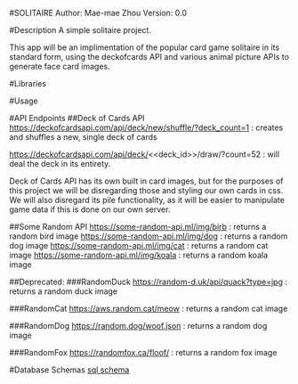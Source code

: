 #SOLITAIRE
Author: Mae-mae Zhou
Version: 0.0

#Description
A simple solitaire project.

This app will be an implimentation of the popular card game solitaire in its standard form, using the deckofcards API and various animal picture APIs to generate face card images.

#Libraries

#Usage

#API Endpoints
##Deck of Cards API
https://deckofcardsapi.com/api/deck/new/shuffle/?deck_count=1 : creates and shuffles a new, single deck of cards

https://deckofcardsapi.com/api/deck/<<deck_id>>/draw/?count=52 : will deal the deck in its entirety.

Deck of Cards API has its own built in card images, but for the purposes of this project we will be disregarding those and styling our own cards in css. We will also disregard its pile functionality, as it will be easier to manipulate game data if this is done on our own server.

##Some Random API
https://some-random-api.ml/img/birb : returns a random bird image
https://some-random-api.ml/img/dog : returns a random dog image
https://some-random-api.ml/img/cat : returns a random cat image
https://some-random-api.ml/img/koala : returns a random koala image

##Deprecated:
###RandomDuck
https://random-d.uk/api/quack?type=jpg : returns a random duck image

###RandomCat
https://aws.random.cat/meow : returns a random cat image

###RandomDog
https://random.dog/woof.json : returns a random dog image

###RandomFox
https://randomfox.ca/floof/ : returns a random fox image

#Database Schemas
[sql schema](./assets/schema.sql)
